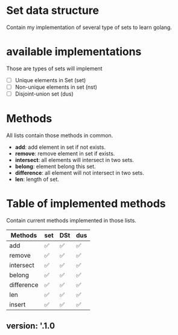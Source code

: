# Set data structure
Contain my implementation of several type of sets to learn golang.

# available implementations 
Those are types of sets will implement
- [ ] Unique elements in Set (set)
- [ ] Non-unique elements in set (nst)
- [ ] Disjoint-union set (dus)

# Methods
All lists contain those methods in common.

- **add**: add element in set if not exists.
- **remove**: remove element in set if exists.
- **intersect**: all elements will intersect in two sets.
- **belong**: element belong this set.
- **difference**: all element will not intersect in two sets.
- **len**: length of set.

# Table of implemented methods
Contain current methods implemented in those lists.

| Methods | set | DSt | dus |
| ---- | ---- | ---- | ---- |
| add | :white_check_mark: | :white_check_mark: | :white_check_mark: |
| remove | :white_check_mark: | :white_check_mark: | :white_check_mark: |
| intersect | :white_check_mark: | :white_check_mark: | :white_check_mark: |
| belong | :white_check_mark: | :white_check_mark: | :white_check_mark: |
| difference | :white_check_mark: | :white_check_mark: | :white_check_mark: |
| len| :white_check_mark: | :white_check_mark: | :white_check_mark: |
| insert | :white_check_mark: | :white_check_mark: | :white_check_mark: |


## version: '.1.0
